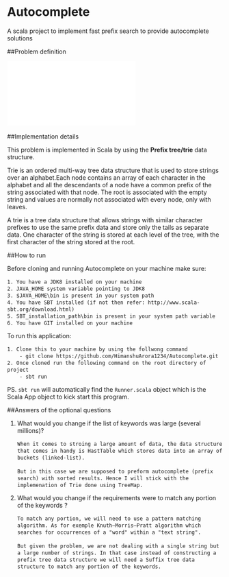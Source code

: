 # Autocomplete
A scala project to implement fast prefix search to provide autocomplete solutions 

##Problem definition 

![Autocomplete problem](ex004-autocomplete.pdf)

##Implementation details

This problem is implemented in Scala by using the **Prefix tree/trie** data structure.

Trie  is  an  ordered  multi-way tree  data  structure  that  is  used  to  store strings over an alphabet.Each  node  contains  an  array  of each character in the alphabet and all the descendants of a node have a common prefix of the string associated with that node. The root is associated with the empty string and values are normally not associated with every node, only with leaves.

A trie is a tree data structure that allows strings  with similar character prefixes to use the same prefix data and store only the tails as  separate data. One character of the string  is stored at each level of the tree, with the first character of the string stored at the root.

##How to run

Before cloning and running Autocomplete on your machine make sure:

    1. You have a JDK8 installed on your machine
    2. JAVA_HOME system variable pointing to JDK8
    3. $JAVA_HOME\bin is present in your system path
    4. You have SBT installed (if not then refer: http://www.scala-sbt.org/download.html)
    5. SBT_installation_path\bin is present in your system path variable
    6. You have GIT installed on your machine

To run this application:

    1. Clone this to your machine by using the follwong command
        - git clone https://github.com/HimanshuArora1234/Autocomplete.git
    2. Once cloned run the following command on the root directory of project
        - sbt run 
          
PS. `sbt run` will automatically find the `Runner.scala` object which is the Scala App object to kick start this program.

##Answers of the optional questions

1. What would you change if the list of keywords was large (several millions)?

    ```
    When it comes to stroing a large amount of data, the data structure that comes in handy is HastTable which stores data into an array of buckets (linked-list).
    
    But in this case we are supposed to preform autocomplete (prefix search) with sorted results. Hence I will stick with the implemenation of Trie done using TreeMap.
    ```

2. What would you change if the requirements were to match any portion of the
keywords ?
    
    ```
    To match any portion, we will need to use a pattern matching algorithm. As for exemple Knuth–Morris–Pratt algorithm which searches for occurrences of a "word" within a "text string".
    
    But given the problem, we are not dealing with a single string but a large number of strings. In that case instead of constructing a prefix tree data structure we will need a Suffix tree data structure to match any portion of the keywords.
    ```


